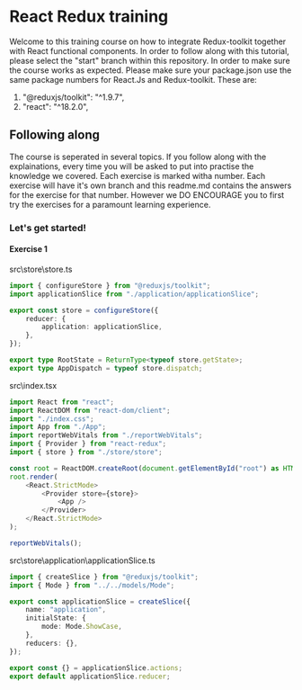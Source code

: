 # React Redux training

Welcome to this training course on how to integrate Redux-toolkit together with React functional components. In order to follow along with this tutorial, please select the "start" branch within this repository. In order to make sure the course works as expected. Please make sure your package.json use the same package numbers for React.Js and Redux-toolkit. These are:

1.  "@reduxjs/toolkit": "^1.9.7",
2.  "react": "^18.2.0",

## Following along

The course is seperated in several topics. If you follow along with the explainations, every time you will be asked to put into practise the knowledge we covered. Each exercise is marked witha number. Each exercise will have it's own branch and this readme.md contains the answers for the exercise for that number. However we DO ENCOURAGE you to first try the exercises for a paramount learning experience.

### Let's get started!

#### Exercise 1

src\store\store.ts

```typescript
import { configureStore } from "@reduxjs/toolkit";
import applicationSlice from "./application/applicationSlice";

export const store = configureStore({
	reducer: {
		application: applicationSlice,
	},
});

export type RootState = ReturnType<typeof store.getState>;
export type AppDispatch = typeof store.dispatch;
```

src\index.tsx

```typescript
import React from "react";
import ReactDOM from "react-dom/client";
import "./index.css";
import App from "./App";
import reportWebVitals from "./reportWebVitals";
import { Provider } from "react-redux";
import { store } from "./store/store";

const root = ReactDOM.createRoot(document.getElementById("root") as HTMLElement);
root.render(
	<React.StrictMode>
		<Provider store={store}>
			<App />
		</Provider>
	</React.StrictMode>
);

reportWebVitals();
```

src\store\application\applicationSlice.ts

```typescript
import { createSlice } from "@reduxjs/toolkit";
import { Mode } from "../../models/Mode";

export const applicationSlice = createSlice({
	name: "application",
	initialState: {
		mode: Mode.ShowCase,
	},
	reducers: {},
});

export const {} = applicationSlice.actions;
export default applicationSlice.reducer;
```
